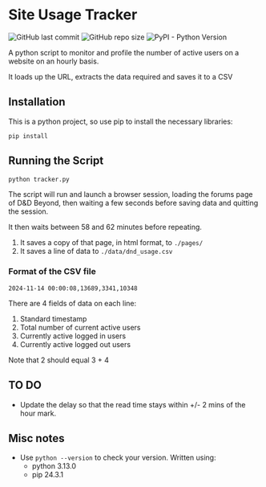 # Site Usage Tracker

![GitHub last commit](https://img.shields.io/github/last-commit/FaithLilley/DDB-usage-monitor?style=plastic&logo=github) ![GitHub repo size](https://img.shields.io/github/repo-size/FaithLilley/DDB-usage-monitor?style=plastic) ![PyPI - Python Version](https://img.shields.io/pypi/pyversions/playwright?style=plastic)

A python script to monitor and profile the number of active users on a website on an hourly basis.

It loads up the URL, extracts the data required and saves it to a CSV

## Installation

This is a python project, so use pip to install the necessary libraries:

`pip install`

## Running the Script

`python tracker.py`

The script will run and launch a browser session, loading the forums page of D&D Beyond, then waiting a few seconds before saving data and quitting the session.

It then waits between 58 and 62 minutes before repeating.

1. It saves a copy of that page, in html format, to `./pages/`
2. It saves a line of data to `./data/dnd_usage.csv`

### Format of the CSV file

`2024-11-14 00:00:08,13689,3341,10348`

There are 4 fields of data on each line:

1. Standard timestamp
2. Total number of current active users
3. Currently active logged in users
4. Currently active logged out users

Note that 2 should equal 3 + 4

## TO DO

- Update the delay so that the read time stays within +/- 2 mins of the hour mark.

## Misc notes

- Use `python --version` to check your version. Written using:
  - python 3.13.0
  - pip 24.3.1